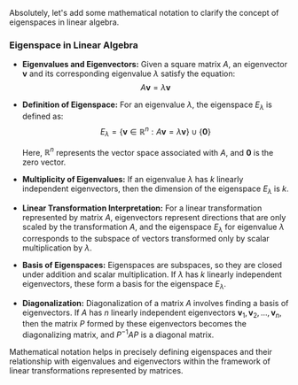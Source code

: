 Absolutely, let's add some mathematical notation to clarify the concept of eigenspaces in linear algebra.

### Eigenspace in Linear Algebra

- **Eigenvalues and Eigenvectors:** Given a square matrix $A$, an eigenvector $\mathbf{v}$ and its corresponding eigenvalue $\lambda$ satisfy the equation:
$$ A\mathbf{v} = \lambda \mathbf{v}$$

- **Definition of Eigenspace:** For an eigenvalue $\lambda$, the eigenspace $E_{\lambda}$ is defined as:
$$ E_{\lambda} = \{\mathbf{v} \in \mathbb{R}^n : A\mathbf{v} = \lambda \mathbf{v}\} \cup \{\mathbf{0}\}$$

  Here, $\mathbb{R}^n$ represents the vector space associated with $A$, and $\mathbf{0}$ is the zero vector.

- **Multiplicity of Eigenvalues:** If an eigenvalue $\lambda$ has $k$ linearly independent eigenvectors, then the dimension of the eigenspace $E_{\lambda}$ is $k$.

- **Linear Transformation Interpretation:** For a linear transformation represented by matrix $A$, eigenvectors represent directions that are only scaled by the transformation $A$, and the eigenspace $E_{\lambda}$ for eigenvalue $\lambda$ corresponds to the subspace of vectors transformed only by scalar multiplication by $\lambda$.

- **Basis of Eigenspaces:** Eigenspaces are subspaces, so they are closed under addition and scalar multiplication. If $\lambda$ has $k$ linearly independent eigenvectors, these form a basis for the eigenspace $E_{\lambda}$.

- **Diagonalization:** Diagonalization of a matrix $A$ involves finding a basis of eigenvectors. If $A$ has $n$ linearly independent eigenvectors $\mathbf{v}_1, \mathbf{v}_2, \ldots, \mathbf{v}_n$, then the matrix $P$ formed by these eigenvectors becomes the diagonalizing matrix, and $P^{-1}AP$ is a diagonal matrix.

Mathematical notation helps in precisely defining eigenspaces and their relationship with eigenvalues and eigenvectors within the framework of linear transformations represented by matrices.